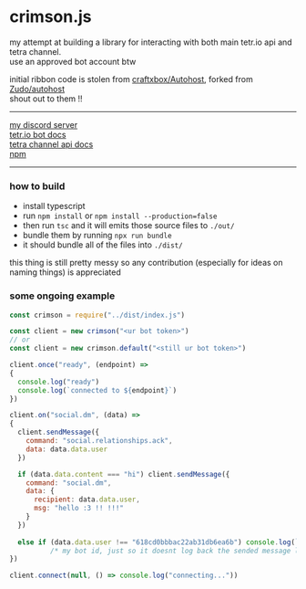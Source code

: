 # crimson.js

my attempt at building a library for interacting with both main tetr.io api and tetra channel.  
use an approved bot account btw

initial ribbon code is stolen from [craftxbox/Autohost](https://github.com/craftxbox/Autohost), forked from [Zudo/autohost](https://gitlab.com/Zudo/autohost)  
shout out to them !!

---

[my discord server](https://discord.gg/C2qHe7F)  
[tetr.io bot docs](https://github.com/Poyo-SSB/tetrio-bot-docs)   
[tetra channel api docs](https://tetr.io/about/api)   
[npm](https://www.npmjs.com/package/crimson.js)   

---

### how to build

- install typescript
- run `npm install` or `npm install --production=false`
- then run `tsc` and it will emits those source files to `./out/` 
- bundle them by running `npx run bundle`
- it should bundle all of the files into `./dist/`
  
this thing is still pretty messy so any contribution (especially for ideas on naming things) is appreciated  

### some ongoing example

```js
const crimson = require("../dist/index.js")

const client = new crimson("<ur bot token>")
// or
const client = new crimson.default("<still ur bot token>")

client.once("ready", (endpoint) => 
{
  console.log("ready")
  console.log(`connected to ${endpoint}`)
})

client.on("social.dm", (data) =>
{
  client.sendMessage({
    command: "social.relationships.ack",
    data: data.data.user
  })

  if (data.data.content === "hi") client.sendMessage({
    command: "social.dm",
    data: {
      recipient: data.data.user,
      msg: "hello :3 !! !!!"
    }
  })
  
  else if (data.data.user !== "618cd0bbbac22ab31db6ea6b") console.log(`dm from ${data.data.user}:\n\t${data.data.content}`)
          /* my bot id, just so it doesnt log back the sended message lol */
})

client.connect(null, () => console.log("connecting..."))
```
